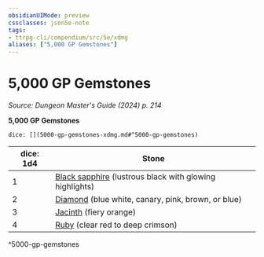 ```yaml
---
obsidianUIMode: preview
cssclasses: json5e-note
tags:
- ttrpg-cli/compendium/src/5e/xdmg
aliases: ["5,000 GP Gemstones"]
---
```

# 5,000 GP Gemstones
*Source: Dungeon Master's Guide (2024) p. 214* 

**5,000 GP Gemstones**

`dice: [](5000-gp-gemstones-xdmg.md#^5000-gp-gemstones)`

| dice: 1d4 | Stone |
|-----------|-------|
| 1 | [Black sapphire](2-Mechanics/CLI/items/black-sapphire-xdmg.md) (lustrous black with glowing highlights) |
| 2 | [Diamond](2-Mechanics/CLI/items/diamond-xdmg.md) (blue white, canary, pink, brown, or blue) |
| 3 | [Jacinth](2-Mechanics/CLI/items/jacinth-xdmg.md) (fiery orange) |
| 4 | [Ruby](2-Mechanics/CLI/items/ruby-xdmg.md) (clear red to deep crimson) |
^5000-gp-gemstones
